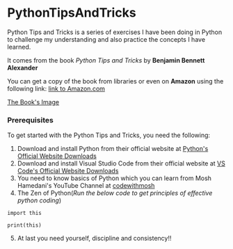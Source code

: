 # __PythonTipsAndTricks__

Python Tips and Tricks is a series of exercises I have been doing in Python to challenge my understanding and also practice the concepts I have learned.

It comes from the book *Python Tips and Tricks* by **Benjamin Bennett Alexander**

You can get a copy of the book from libraries or even on __Amazon__ using the following link: [link to Amazon.com](https://www.amazon.com/Python-Tips-Tricks-Collection-Intermediate/dp/B0D3CK44JH)

[The Book's Image](https://m.media-amazon.com/images/I/61KF9usV+EL._SY522_.jpg)

### Prerequisites

To get started with the Python Tips and Tricks, you need the following:

1. Download and install Python from their official website at [Python's Official Website Downloads](https://www.python.org/downloads/)
2. Download and install Visual Studio Code from their official website at [VS Code's Official Website Downloads](https://code.visualstudio.com/download)
3. You need to know basics of Python which you can learn from Mosh Hamedani's YouTube Channel at [codewithmosh](https://www.youtube.com/watch?v=_uQrJ0TkZlc&t=684s&pp=ygUdQmFzaWNzIG9mIFB5dGhvbiBDb2Rld2l0aE1vc2g%3D)
4.  The Zen of Python(_Run the below code to get principles of effective python coding_)

```
import this

print(this)
```

5. At last you need yourself, discipline and consistency!!

